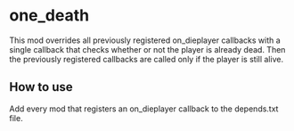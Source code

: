 # one_death
This mod overrides all previously registered on_dieplayer callbacks with a single callback that checks whether or not the player is already dead. Then the previously registered callbacks are called only if the player is still alive.

## How to use
Add every mod that registers an on_dieplayer callback to the depends.txt file.

